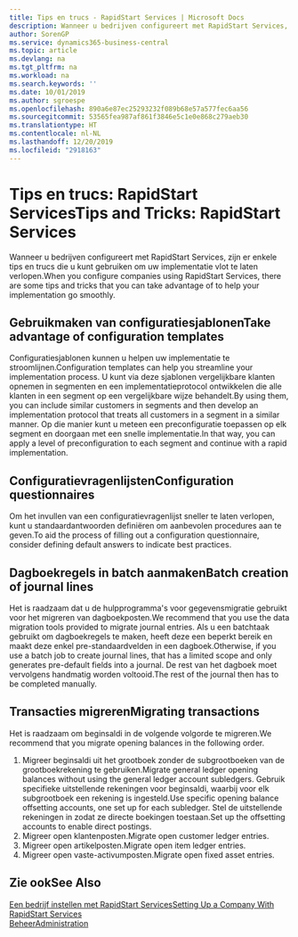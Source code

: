 ```yaml
---
title: Tips en trucs - RapidStart Services | Microsoft Docs
description: Wanneer u bedrijven configureert met RapidStart Services, zijn er enkele tips en trucs die u kunt gebruiken om uw implementatie vlot te laten verlopen.
author: SorenGP
ms.service: dynamics365-business-central
ms.topic: article
ms.devlang: na
ms.tgt_pltfrm: na
ms.workload: na
ms.search.keywords: ''
ms.date: 10/01/2019
ms.author: sgroespe
ms.openlocfilehash: 890a6e87ec25293232f089b68e57a577fec6aa56
ms.sourcegitcommit: 53565fea987af861f3846e5c1e0e868c279aeb30
ms.translationtype: HT
ms.contentlocale: nl-NL
ms.lasthandoff: 12/20/2019
ms.locfileid: "2918163"
---
```

# <a name="tips-and-tricks-rapidstart-services"></a><span data-ttu-id="bfcb1-103">Tips en trucs: RapidStart Services</span><span class="sxs-lookup"><span data-stu-id="bfcb1-103">Tips and Tricks: RapidStart Services</span></span>
<span data-ttu-id="bfcb1-104">Wanneer u bedrijven configureert met RapidStart Services, zijn er enkele tips en trucs die u kunt gebruiken om uw implementatie vlot te laten verlopen.</span><span class="sxs-lookup"><span data-stu-id="bfcb1-104">When you configure companies using RapidStart Services, there are some tips and tricks that you can take advantage of to help your implementation go smoothly.</span></span>  

## <a name="take-advantage-of-configuration-templates"></a><span data-ttu-id="bfcb1-105">Gebruikmaken van configuratiesjablonen</span><span class="sxs-lookup"><span data-stu-id="bfcb1-105">Take advantage of configuration templates</span></span>  
<span data-ttu-id="bfcb1-106">Configuratiesjablonen kunnen u helpen uw implementatie te stroomlijnen.</span><span class="sxs-lookup"><span data-stu-id="bfcb1-106">Configuration templates can help you streamline your implementation process.</span></span> <span data-ttu-id="bfcb1-107">U kunt via deze sjablonen vergelijkbare klanten opnemen in segmenten en een implementatieprotocol ontwikkelen die alle klanten in een segment op een vergelijkbare wijze behandelt.</span><span class="sxs-lookup"><span data-stu-id="bfcb1-107">By using them, you can include similar customers in segments and then develop an implementation protocol that treats all customers in a segment in a similar manner.</span></span> <span data-ttu-id="bfcb1-108">Op die manier kunt u meteen een preconfiguratie toepassen op elk segment en doorgaan met een snelle implementatie.</span><span class="sxs-lookup"><span data-stu-id="bfcb1-108">In that way, you can apply a level of preconfiguration to each segment and continue with a rapid implementation.</span></span>  

## <a name="configuration-questionnaires"></a><span data-ttu-id="bfcb1-109">Configuratievragenlijsten</span><span class="sxs-lookup"><span data-stu-id="bfcb1-109">Configuration questionnaires</span></span>  
<span data-ttu-id="bfcb1-110">Om het invullen van een configuratievragenlijst sneller te laten verlopen, kunt u standaardantwoorden definiëren om aanbevolen procedures aan te geven.</span><span class="sxs-lookup"><span data-stu-id="bfcb1-110">To aid the process of filling out a configuration questionnaire, consider defining default answers to indicate best practices.</span></span>  

## <a name="batch-creation-of-journal-lines"></a><span data-ttu-id="bfcb1-111">Dagboekregels in batch aanmaken</span><span class="sxs-lookup"><span data-stu-id="bfcb1-111">Batch creation of journal lines</span></span>  
<span data-ttu-id="bfcb1-112">Het is raadzaam dat u de hulpprogramma's voor gegevensmigratie gebruikt voor het migreren van dagboekposten.</span><span class="sxs-lookup"><span data-stu-id="bfcb1-112">We recommend that you use the data migration tools provided to migrate journal entries.</span></span> <span data-ttu-id="bfcb1-113">Als u een batchtaak gebruikt om dagboekregels te maken, heeft deze een beperkt bereik en maakt deze enkel pre-standaardvelden in een dagboek.</span><span class="sxs-lookup"><span data-stu-id="bfcb1-113">Otherwise, if you use a batch job to create journal lines, that has a limited scope and only generates pre-default fields into a journal.</span></span> <span data-ttu-id="bfcb1-114">De rest van het dagboek moet vervolgens handmatig worden voltooid.</span><span class="sxs-lookup"><span data-stu-id="bfcb1-114">The rest of the journal then has to be completed manually.</span></span>  

## <a name="migrating-transactions"></a><span data-ttu-id="bfcb1-115">Transacties migreren</span><span class="sxs-lookup"><span data-stu-id="bfcb1-115">Migrating transactions</span></span>  
<span data-ttu-id="bfcb1-116">Het is raadzaam om beginsaldi in de volgende volgorde te migreren.</span><span class="sxs-lookup"><span data-stu-id="bfcb1-116">We recommend that you migrate opening balances in the following order.</span></span> <!--Be aware that you cannot insert ledger entries directly. Instead you must use journals to post the journal lines--> 

1.  <span data-ttu-id="bfcb1-117">Migreer beginsaldi uit het grootboek zonder de subgrootboeken van de grootboekrekening te gebruiken.</span><span class="sxs-lookup"><span data-stu-id="bfcb1-117">Migrate general ledger opening balances without using the general ledger account subledgers.</span></span> <span data-ttu-id="bfcb1-118">Gebruik specifieke uitstellende rekeningen voor beginsaldi, waarbij voor elk subgrootboek een rekening is ingesteld.</span><span class="sxs-lookup"><span data-stu-id="bfcb1-118">Use specific opening balance offsetting accounts, one set up for each subledger.</span></span> <span data-ttu-id="bfcb1-119">Stel de uitstellende rekeningen in zodat ze directe boekingen toestaan.</span><span class="sxs-lookup"><span data-stu-id="bfcb1-119">Set up the offsetting accounts to enable direct postings.</span></span>  
2.  <span data-ttu-id="bfcb1-120">Migreer open klantenposten.</span><span class="sxs-lookup"><span data-stu-id="bfcb1-120">Migrate open customer ledger entries.</span></span>  <!--work on these-->
3.  <span data-ttu-id="bfcb1-121">Migreer open artikelposten.</span><span class="sxs-lookup"><span data-stu-id="bfcb1-121">Migrate open item ledger entries.</span></span>  
4.  <span data-ttu-id="bfcb1-122">Migreer open vaste-activumposten.</span><span class="sxs-lookup"><span data-stu-id="bfcb1-122">Migrate open fixed asset entries.</span></span>  

## <a name="see-also"></a><span data-ttu-id="bfcb1-123">Zie ook</span><span class="sxs-lookup"><span data-stu-id="bfcb1-123">See Also</span></span>  
[<span data-ttu-id="bfcb1-124">Een bedrijf instellen met RapidStart Services</span><span class="sxs-lookup"><span data-stu-id="bfcb1-124">Setting Up a Company With RapidStart Services</span></span>](admin-set-up-a-company-with-rapidstart.md)  
[<span data-ttu-id="bfcb1-125">Beheer</span><span class="sxs-lookup"><span data-stu-id="bfcb1-125">Administration</span></span>](admin-setup-and-administration.md)
